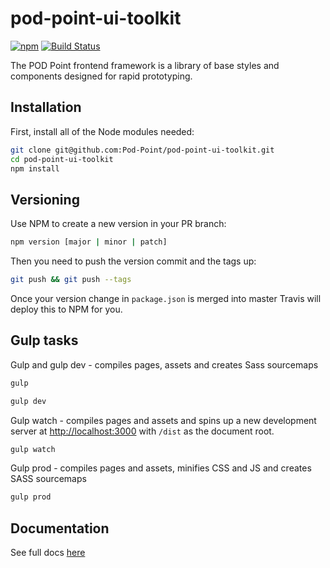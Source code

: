 # pod-point-ui-toolkit
[![npm](https://img.shields.io/npm/v/@pod-point/pod-point-ui-toolkit.svg)](https://www.npmjs.com/package/@pod-point/pod-point-ui-toolkit) [![Build Status](https://travis-ci.org/Pod-Point/pod-point-ui-toolkit.svg?branch=master)](https://travis-ci.org/Pod-Point/pod-point-ui-toolkit)

The POD Point frontend framework is a library of base styles and components designed for rapid prototyping.

## Installation

First, install all of the Node modules needed:

```bash
git clone git@github.com:Pod-Point/pod-point-ui-toolkit.git
cd pod-point-ui-toolkit
npm install
```

## Versioning

Use NPM to create a new version in your PR branch:

```bash
npm version [major | minor | patch]
```

Then you need to push the version commit and the tags up:

```bash
git push && git push --tags
```

Once your version change in `package.json` is merged into master Travis will deploy this to NPM for you.

## Gulp tasks

Gulp and gulp dev - compiles pages, assets and creates Sass sourcemaps

```bash
gulp
```

```bash
gulp dev
```

Gulp watch - compiles pages and assets and spins up a new development server at [http://localhost:3000](http://localhost:3000) with `/dist` as the document root.

```bash
gulp watch
```

Gulp prod - compiles pages and assets, minifies CSS and JS and creates SASS sourcemaps

```bash
gulp prod
```

## Documentation

See full docs [here](https://pod-point.github.io/pod-point-ui-toolkit)
